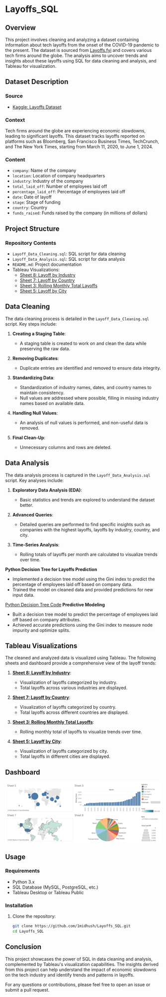 # Layoffs_SQL

## Overview

This project involves cleaning and analyzing a dataset containing information about tech layoffs from the onset of the COVID-19 pandemic to the present. The dataset is sourced from [Layoffs.fyi](https://www.kaggle.com/datasets/swaptr/layoffs-2022) and covers various tech firms around the globe. The analysis aims to uncover trends and insights about these layoffs using SQL for data cleaning and analysis, and Tableau for visualization.

## Dataset Description

### Source

- [Kaggle: Layoffs Dataset](https://www.kaggle.com/datasets/swaptr/layoffs-2022)

### Context

Tech firms around the globe are experiencing economic slowdowns, leading to significant layoffs. This dataset tracks layoffs reported on platforms such as Bloomberg, San Francisco Business Times, TechCrunch, and The New York Times, starting from March 11, 2020, to June 1, 2024.

### Content

- `company`: Name of the company
- `location`: Location of company headquarters
- `industry`: Industry of the company
- `total_laid_off`: Number of employees laid off
- `percentage_laid_off`: Percentage of employees laid off
- `date`: Date of layoff
- `stage`: Stage of funding
- `country`: Country
- `funds_raised`: Funds raised by the company (in millions of dollars)

## Project Structure

### Repository Contents

- `Layoff_Data_Cleaning.sql`: SQL script for data cleaning
- `Layoff_Data_Analysis.sql`: SQL script for data analysis
- `README.md`: Project documentation
- Tableau Visualizations:
  - [Sheet 8: Layoff by Industry](https://public.tableau.com/views/layoff_industry_wise/Sheet8?:language=en-US&:sid=&:display_count=n&:origin=viz_share_link)
  - [Sheet 7: Layoff by Country](https://public.tableau.com/views/layoff_country_wise/Sheet7?:language=en-US&:sid=&:display_count=n&:origin=viz_share_link)
  - [Sheet 3: Rolling Monthly Total Layoffs](https://public.tableau.com/views/layoff_rolling_monthly_total/Sheet3?:language=en-US&:sid=&:display_count=n&:origin=viz_share_link)
  - [Sheet 5: Layoff by City](https://public.tableau.com/views/layoff_city_wise/Sheet5?:language=en-US&:sid=&:display_count=n&:origin=viz_share_link)

## Data Cleaning

The data cleaning process is detailed in the `Layoff_Data_Cleaning.sql` script. Key steps include:

1. **Creating a Staging Table**: 
   - A staging table is created to work on and clean the data while preserving the raw data.

2. **Removing Duplicates**:
   - Duplicate entries are identified and removed to ensure data integrity.

3. **Standardizing Data**:
   - Standardization of industry names, dates, and country names to maintain consistency.
   - Null values are addressed where possible, filling in missing industry names based on available data.

4. **Handling Null Values**:
   - An analysis of null values is performed, and non-useful data is removed.

5. **Final Clean-Up**:
   - Unnecessary columns and rows are deleted.

## Data Analysis

The data analysis process is captured in the `Layoff_Data_Analysis.sql` script. Key analyses include:

1. **Exploratory Data Analysis (EDA)**:
   - Basic statistics and trends are explored to understand the dataset better.

2. **Advanced Queries**:
   - Detailed queries are performed to find specific insights such as companies with the highest layoffs, layoffs by industry, country, and city.

3. **Time-Series Analysis**:
   - Rolling totals of layoffs per month are calculated to visualize trends over time.
  
**Python Decision Tree for Layoffs Prediction**

   - Implemented a decision tree model using the Gini index to predict the percentage of employees laid off based on company data.
   - Trained the model on cleaned data and provided predictions for new input data.

   [Python Decision Tree Code](gini_predictor.py)
**Predictive Modeling**
  - Built a decision tree model to predict the percentage of employees laid off based on company attributes.
  - Achieved accurate predictions using the Gini index to measure node impurity and optimize splits.

## Tableau Visualizations

The cleaned and analyzed data is visualized using Tableau. The following sheets and dashboard provide a comprehensive view of the layoff trends:

1. **[Sheet 8: Layoff by Industry](https://public.tableau.com/views/layoff_industry_wise/Sheet8?:language=en-US&:sid=&:display_count=n&:origin=viz_share_link)**:
   - Visualization of layoffs categorized by industry.
   - Total layoffs across various industries are displayed.

2. **[Sheet 7: Layoff by Country](https://public.tableau.com/views/layoff_country_wise/Sheet7?:language=en-US&:sid=&:display_count=n&:origin=viz_share_link)**:
   - Visualization of layoffs categorized by country.
   - Total layoffs across different countries are displayed.

3. **[Sheet 3: Rolling Monthly Total Layoffs](https://public.tableau.com/views/layoff_rolling_monthly_total/Sheet3?:language=en-US&:sid=&:display_count=n&:origin=viz_share_link)**:
   - Rolling monthly total of layoffs to visualize trends over time.

4. **[Sheet 5: Layoff by City](https://public.tableau.com/views/layoff_city_wise/Sheet5?:language=en-US&:sid=&:display_count=n&:origin=viz_share_link)**:
   - Visualization of layoffs categorized by city.
   - Total layoffs in different cities are displayed.

## Dashboard

![Dashboard Image](images/dashboard.png)

## Usage

### Requirements

- Python 3.x
- SQL Database (MySQL, PostgreSQL, etc.)
- Tableau Desktop or Tableau Public

### Installation

1. Clone the repository:

   ```bash
   git clone https://github.com/1midhush/Layoffs_SQL.git
   cd Layoffs_SQL

## Conclusion

This project showcases the power of SQL in data cleaning and analysis, complemented by Tableau's visualization capabilities. The insights derived from this project can help understand the impact of economic slowdowns on the tech industry and identify trends and patterns in layoffs.

For any questions or contributions, please feel free to open an issue or submit a pull request.
